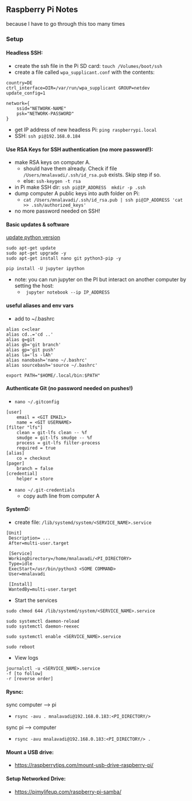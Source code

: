 ## Raspberry Pi Notes
because I have to go through this too many times

### Setup

#### Headless SSH:
- create the ssh file in the Pi SD card: `touch /Volumes/boot/ssh`
- create a file called `wpa_supplicant.conf` with the contents:
```
country=DE
ctrl_interface=DIR=/var/run/wpa_supplicant GROUP=netdev
update_config=1

network={
    ssid="NETWORK-NAME"
    psk="NETWORK-PASSWORD"
}
```
- get IP address of new headless Pi: `ping raspberrypi.local`
- SSH: `ssh pi@192.168.0.184`

#### Use RSA Keys for SSH authentication (no more password!):
- make RSA keys on computer A.
   -  should have them already. Check if file `/Users/mnalavadi/.ssh/id_rsa.pub` exists. Skip step if so.
   - else: `ssh-keygen -t rsa`
- in Pi make SSH dir: `ssh pi@IP_ADDRESS  mkdir -p .ssh`
- dump computer A public keys into auth folder on Pi:
   - `cat /Users/mnalavadi/.ssh/id_rsa.pub | ssh pi@IP_ADDRESS 'cat >> .ssh/authorized_keys'`
- no more password needed on SSH!

#### Basic updates & software

[update python version](https://stackoverflow.com/questions/64718274/how-to-update-python-in-raspberry-pi)

```
sudo apt-get update
sudo apt-get upgrade -y
sudo apt-get install nano git python3-pip -y
```

```
pip install -U jupyter ipython
```
- note: you can run jupyter on the PI but interact on another computer by setting the host:
  - ` jupyter notebook --ip IP_ADDRESS`

#### useful aliases and env vars
- add to ~/.bashrc
```
alias c=clear
alias cd..='cd ..'
alias g=git
alias gb='git branch'
alias gp='git push'
alias la='ls -lAh'
alias nanobash='nano ~/.bashrc'
alias sourcebash='source ~/.bashrc'

export PATH="$HOME/.local/bin:$PATH"
```

#### Authenticate Git (no password needed on pushes!)
- `nano ~/.gitconfig`
```
[user]
	email = <GIT EMAIL>
	name = <GIT USERNAME>
[filter "lfs"]
	clean = git-lfs clean -- %f
	smudge = git-lfs smudge -- %f
	process = git-lfs filter-process
	required = true
[alias]
	co = checkout
[pager]
	branch = false
[credential]
	helper = store
```
- `nano ~/.git-credentials`
  - copy auth line from computer A
 
#### SystemD:
- create file: `/lib/systemd/system/<SERVICE_NAME>.service`
  
```
[Unit]
 Description= ...
 After=multi-user.target

 [Service]
 WorkingDirectory=/home/mnalavadi/<PI_DIRECTORY>
 Type=idle
 ExecStart=/usr/bin/python3 <SOME COMMAND>
 User=mnalavadi

 [Install]
 WantedBy=multi-user.target
```

- Start the services
```
sudo chmod 644 /lib/systemd/system/<SERVICE_NAME>.service

sudo systemctl daemon-reload
sudo systemctl daemon-reexec

sudo systemctl enable <SERVICE_NAME>.service

sudo reboot
```

- View logs
```
journalctl -u <SERVICE_NAME>.service
-f [to follow]
-r [reverse order]
```

#### Rysnc:
sync computer --> pi
- `rsync -avu . mnalavadi@192.168.0.183:<PI_DIRECTORY/>`

sync pi --> computer
- `rsync -avu mnalavadi@192.168.0.183:<PI_DIRECTORY/> .`

#### Mount a USB drive:
- https://raspberrytips.com/mount-usb-drive-raspberry-pi/

#### Setup Networked Drive:
- https://pimylifeup.com/raspberry-pi-samba/

